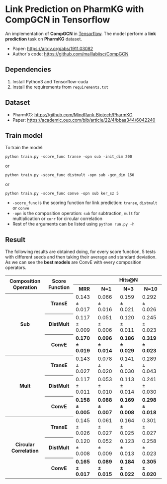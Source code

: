 # Link Prediction on PharmKG with CompGCN in Tensorflow
An implementation of **CompGCN** in [Tensorflow](https://www.tensorflow.org/). The model perform a **link prediction** task on **PharmKG** dataset. 
- Paper: https://arxiv.org/abs/1911.03082
- Author's code: https://github.com/malllabiisc/CompGCN

## Dependencies
1. Install Python3 and Tensorflow-cuda
2. Install the requirements from `requirements.txt`

## Dataset
- PharmKG: https://github.com/MindRank-Biotech/PharmKG
- Paper: https://academic.oup.com/bib/article/22/4/bbaa344/6042240
## Train model
To train the model:

`python train.py -score_func transe -opn sub -init_dim 200`

or

`python train.py -score_func distmult -opn sub -gcn_dim 150`

or

`python train.py -score_func conve -opn sub ker_sz 5`

- `-score_func` is the scoring function for link prediction: `transe`, `distmult` or `conve`
- `-opn` is the composition operation: `sub` for subtraction, `mult` for multiplication or `corr` for circular correlation
- Rest of the arguments can be listed using `python run.py -h`

## Result
The following results are obtained doing, for every score function, 5 tests with different seeds and then taking their average and standard deviation.
As we can see the **best models** are ConvE with every composition operators. 

<table>
   <tbody><tr>
      <th rowspan="2">Composition Operation
      </th><th rowspan="2">Score Function
      </th><td></td>
      <th colspan="4">Hits@N
   </th></tr>
   <tr>
      <th>MRR
      </th><th>N=1
      </th><th>N=3
      </th><th>N=10
   </th></tr>
   <tr>
      <th rowspan="3">Sub
      </th><th>TransE
      </th><td>0.143 ± 0.017</td>
      <td>0.066 ± 0.016</td>
      <td>0.159 ± 0.021</td>
      <td>0.292 ± 0.026</td>
   </tr>
   <tr>
      <th>DistMult
      </th><td>0.117 ± 0.009</td>
      <td>0.051 ± 0.006</td>
      <td>0.120 ± 0.011</td>
      <td>0.245 ± 0.023</td>
   </tr>
   <tr>
      <th>ConvE
      </th><td><b>0.170 ± 0.019</b></td>
      <td><b>0.096 ± 0.014</b></td>
      <td><b>0.186 ± 0.029</b></td>
      <td><b>0.319 ± 0.023</b></td>
   </tr>
   <tr>
      <th rowspan="3">Mult
      </th><th>TransE
      </th><td>0.143 ± 0.027</td>
      <td>0.078 ± 0.020</td>
      <td>0.141 ± 0.030</td>
      <td>0.289 ± 0.043</td>
   </tr>
   <tr>
      <th>DistMult
      </th><td>0.117 ± 0.011</td>
      <td>0.053 ± 0.010</td>
      <td>0.113 ± 0.014</td>
      <td>0.241 ± 0.030</td>
   </tr>
   <tr>
      <th>ConvE
      </th><td><b>0.158 ± 0.005</b></td>
      <td><b>0.088 ± 0.007</b></td>
      <td><b>0.169 ± 0.008</b></td>
      <td><b>0.298 ± 0.018</b></td>
   </tr>
   <tr>
      <th rowspan="3">Circular Correlation
      </th><th>TransE
      </th><td>0.145 ± 0.026</td>
      <td>0.061 ± 0.027</td>
      <td>0.164 ± 0.025</td>
      <td>0.301 ± 0.027</td>
   </tr>
   <tr>
      <th>DistMult
      </th><td>0.120 ± 0.008</td>
      <td>0.052 ± 0.009</td>
      <td>0.123 ± 0.013</td>
      <td>0.258 ± 0.023</td>
   </tr>
   <tr>
      <th>ConvE
      </th><td><b>0.165 ± 0.017</b></td>
      <td><b>0.089 ± 0.015</b></td>
      <td><b>0.184 ± 0.022</b></td>
      <td><b>0.305 ± 0.020</b></td>
   </tr>
   
</tbody></table>
